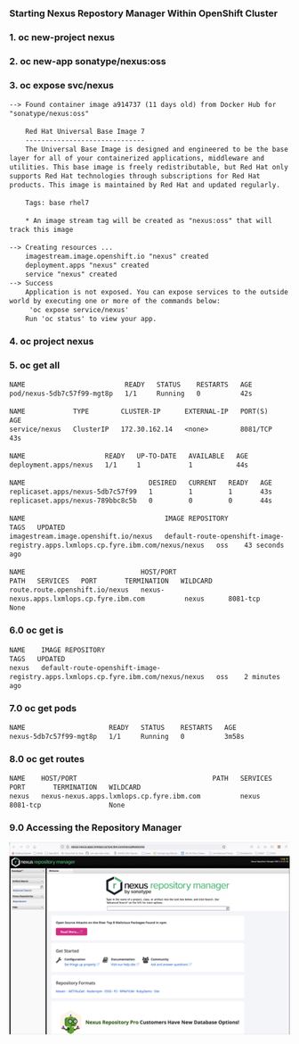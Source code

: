 ### Starting Nexus Repostory Manager Within OpenShift Cluster

### 1. oc new-project nexus

### 2. oc new-app sonatype/nexus:oss

### 3. oc expose svc/nexus
```
--> Found container image a914737 (11 days old) from Docker Hub for "sonatype/nexus:oss"

    Red Hat Universal Base Image 7 
    ------------------------------ 
    The Universal Base Image is designed and engineered to be the base layer for all of your containerized applications, middleware and utilities. This base image is freely redistributable, but Red Hat only supports Red Hat technologies through subscriptions for Red Hat products. This image is maintained by Red Hat and updated regularly.

    Tags: base rhel7

    * An image stream tag will be created as "nexus:oss" that will track this image

--> Creating resources ...
    imagestream.image.openshift.io "nexus" created
    deployment.apps "nexus" created
    service "nexus" created
--> Success
    Application is not exposed. You can expose services to the outside world by executing one or more of the commands below:
     'oc expose service/nexus' 
    Run 'oc status' to view your app.
 ```
 
 ### 4. oc project nexus
 ### 5. oc get all
 ```
 NAME                         READY   STATUS    RESTARTS   AGE
pod/nexus-5db7c57f99-mgt8p   1/1     Running   0          42s

NAME            TYPE        CLUSTER-IP      EXTERNAL-IP   PORT(S)    AGE
service/nexus   ClusterIP   172.30.162.14   <none>        8081/TCP   43s

NAME                    READY   UP-TO-DATE   AVAILABLE   AGE
deployment.apps/nexus   1/1     1            1           44s

NAME                               DESIRED   CURRENT   READY   AGE
replicaset.apps/nexus-5db7c57f99   1         1         1       43s
replicaset.apps/nexus-789bbc8c5b   0         0         0       44s

NAME                                   IMAGE REPOSITORY                                                                  TAGS   UPDATED
imagestream.image.openshift.io/nexus   default-route-openshift-image-registry.apps.lxmlops.cp.fyre.ibm.com/nexus/nexus   oss    43 seconds ago

NAME                             HOST/PORT                                  PATH   SERVICES   PORT       TERMINATION   WILDCARD
route.route.openshift.io/nexus   nexus-nexus.apps.lxmlops.cp.fyre.ibm.com          nexus      8081-tcp                 None

```

### 6.0 oc get is

```
NAME    IMAGE REPOSITORY                                                                  TAGS   UPDATED
nexus   default-route-openshift-image-registry.apps.lxmlops.cp.fyre.ibm.com/nexus/nexus   oss    2 minutes ago
```


### 7.0 oc get pods
```
NAME                     READY   STATUS    RESTARTS   AGE
nexus-5db7c57f99-mgt8p   1/1     Running   0          3m58s
```

### 8.0 oc get routes
```
NAME    HOST/PORT                                  PATH   SERVICES   PORT       TERMINATION   WILDCARD
nexus   nexus-nexus.apps.lxmlops.cp.fyre.ibm.com          nexus      8081-tcp                 None
```

### 9.0 Accessing the Repository Manager

![Nexus](https://github.com/ekambaraml/openshift-nexus/blob/main/Screen%20Shot%202021-12-29%20at%2012.41.07%20PM.png)

